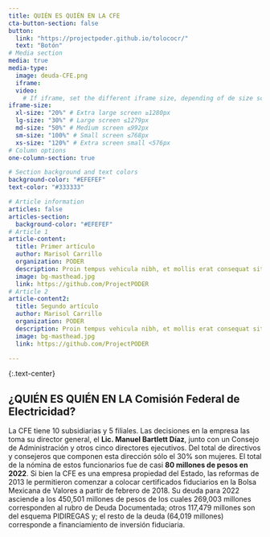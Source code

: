 ```yaml
---
title: QUIÉN ES QUIÉN EN LA CFE
cta-button-section: false
button:
  link: "https://projectpoder.github.io/tolococr/"
  text: "Botón"
# Media section
media: true
media-type:
  image: deuda-CFE.png
  iframe:
  video:
    # If iframe, set the different iframe size, depending of de size screen
iframe-size:
  xl-size: "20%" # Extra large screen ≥1280px
  lg-size: "30%" # Large screen ≤1279px
  md-size: "50%" # Medium screen ≤992px
  sm-size: "100%" # Small screen ≤768px
  xs-size: "120%" # Extra screen small <576px
# Column options
one-column-section: true

# Section background and text colors
background-color: "#EFEFEF"
text-color: "#333333"

# Article information
articles: false
articles-section:
  background-color: "#EFEFEF"
# Article 1
article-content:
  title: Primer artículo
  author: Marisol Carrillo
  organization: PODER
  description: Proin tempus vehicula nibh, et mollis erat consequat sit amet. Aliquam molestie, elit feugiat sagittis luctus, ex lorem ultrices elit, ac molestie orci elit eu nisi. Phasellus accumsan fringilla ligula, id vulputate lorem bibendum in. Fusce congue ullamcorper tempus. In metus velit, finibus et libero nec, tempus aliquam metus.
  image: bg-masthead.jpg
  link: https://github.com/ProjectPODER
# Article 2
article-content2:
  title: Segundo artículo
  author: Marisol Carrillo
  organization: PODER
  description: Proin tempus vehicula nibh, et mollis erat consequat sit amet. Aliquam molestie, elit feugiat sagittis luctus, ex lorem ultrices elit, ac molestie orci elit eu nisi. Phasellus accumsan fringilla ligula, id vulputate lorem bibendum in. Fusce congue ullamcorper tempus. In metus velit, finibus et libero nec, tempus aliquam metus.
  image: bg-masthead.jpg
  link: https://github.com/ProjectPODER

---
```


{:.text-center}
## ¿QUIÉN ES QUIÉN EN LA Comisión Federal de Electricidad?

La CFE tiene 10 subsidiarias y 5 filiales. Las decisiones en la empresa las toma su director general, el **Lic. Manuel Bartlett Díaz**, junto con un Consejo de Administración y otros cinco directores ejecutivos. Del total de directivos y consejeros que componen esta dirección sólo el 30% son mujeres. El total de la nómina de estos funcionarios fue de casi **80 millones de pesos en 2022**.
Si bien la CFE es una empresa propiedad del Estado, las reformas de 2013 le permitieron comenzar a colocar certificados fiduciarios en la Bolsa Mexicana de Valores a partir de febrero de 2018. Su deuda para 2022 asciende a los 450,501 millones de pesos de los cuales 269,003 millones corresponden al rubro de Deuda Documentada; otros 117,479 millones son del esquema PIDIREGAS y; el resto de la deuda (64,019 millones) corresponde a financiamiento de inversión fiduciaria.


